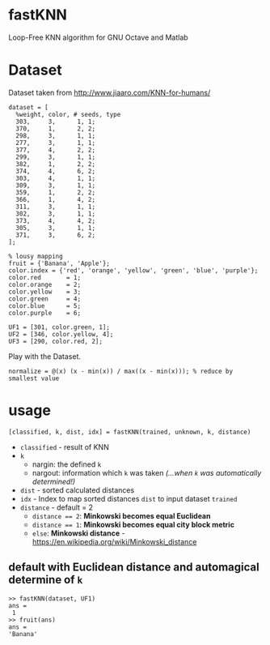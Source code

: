 # fastKNN

Loop-Free KNN algorithm for GNU Octave and Matlab

# Dataset

Dataset taken from http://www.jiaaro.com/KNN-for-humans/


    dataset = [
      %weight, color, # seeds, type
      303,     3,      1, 1;
      370,     1,      2, 2;
      298,     3,      1, 1;
      277,     3,      1, 1;
      377,     4,      2, 2;
      299,     3,      1, 1;
      382,     1,      2, 2;
      374,     4,      6, 2;
      303,     4,      1, 1;
      309,     3,      1, 1;
      359,     1,      2, 2;
      366,     1,      4, 2;
      311,     3,      1, 1;
      302,     3,      1, 1;
      373,     4,      4, 2;
      305,     3,      1, 1;
      371,     3,      6, 2;
    ];

    % lousy mapping
    fruit = {'Banana', 'Apple'}; 
    color.index = {'red', 'orange', 'yellow', 'green', 'blue', 'purple'};
    color.red       = 1;
    color.orange    = 2;
    color.yellow    = 3;
    color.green     = 4;
    color.blue      = 5;
    color.purple    = 6;

    UF1 = [301, color.green, 1];
    UF2 = [346, color.yellow, 4];
    UF3 = [290, color.red, 2];


Play with the Dataset.

	normalize = @(x) (x - min(x)) / max((x - min(x))); % reduce by smallest value

# usage

`[classified, k, dist, idx] = fastKNN(trained, unknown, k, distance)`  

* `classified` - result of KNN
* `k`  
  * nargin: the defined `k` 
  * nargout: information which `k` was taken _(...when `k` was automatically determined!)_
* `dist` - sorted calculated distances
* `idx`  - Index to map sorted distances `dist` to input dataset `trained`
* `distance` - default = 2
  * `distance == 2`: **Minkowski becomes equal Euclidean**
  * `distance == 1`: **Minkowski becomes equal city block metric**
  * `else`: **Minkowski distance** -  https://en.wikipedia.org/wiki/Minkowski_distance


## default with Euclidean distance and automagical determine of `k` 

	>> fastKNN(dataset, UF1)
	ans =
     1
	>> fruit(ans)
	ans = 
	'Banana'





